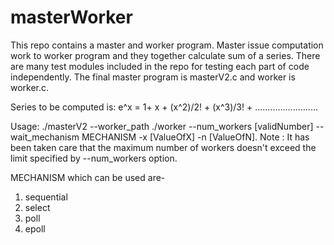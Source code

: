 # masterWorker
This repo contains a master and worker program. Master issue computation work to worker program and they together calculate sum of a series.
There are many test modules included in the repo for testing each part of code independently.
The final master program is masterV2.c and worker is worker.c.

Series to be computed is: e^x = 1+ x + (x^2)/2! + (x^3)/3! + .........................

Usage: ./masterV2 --worker_path ./worker --num_workers [validNumber] --wait_mechanism MECHANISM -x [ValueOfX] -n [ValueOfN].
Note : It has been taken care that the maximum number of workers doesn't exceed the limit specified by --num_workers option.

MECHANISM which can be used are-
  1. sequential
  2. select
  3. poll
  4. epoll


